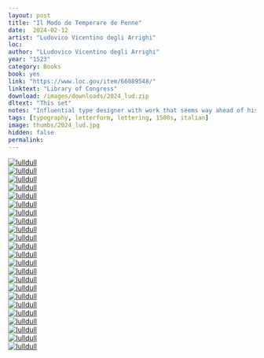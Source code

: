 ```yaml
---
layout: post
title: "Il Modo de Temperare de Penne"
date:  2024-02-12
artist: "Ludovico Vicentino degli Arrighi"
loc: 
author: "LLudovico Vicentino degli Arrighi"
year: "1523"
category: Books
book: yes
link: "https://www.loc.gov/item/66089548/"
linktext: "Library of Congress"
download: /images/downloads/2024_lud.zip
dltext: "This set"
notes: "Influential type designer with work that seems way ahead of his time, emulated by many."
tags: [typography, letterform, lettering, 1500s, italian]
image: thumbs/2024_lud.jpg
hidden: false
permalink:
---
```




<div class="post_image">
	<a href="{{ site.baseurl }}/images/posts/2024_lud/001.jpg" target="_blank">
	<img src="{{ site.baseurl }}/images/posts/2024_lud/001.jpg" alt="lulldull"></a>
</div>

<div class="post_image_02">
	<div class="post_image_outer">
		<div class="post_image_inner">
			<a href="{{ site.baseurl }}/images/posts/2024_lud/002.jpg" target="_blank">
			<img src="{{ site.baseurl }}/images/posts/2024_lud/002.jpg" alt="lulldull"></a>
		</div>
		<div class="post_image_inner">
			<a href="{{ site.baseurl }}/images/posts/2024_lud/003.jpg" target="_blank">
			<img src="{{ site.baseurl }}/images/posts/2024_lud/003.jpg" alt="lulldull"></a>
		</div>
	</div>
	<div class="post_image_outer">
		<div class="post_image_inner">
			<a href="{{ site.baseurl }}/images/posts/2024_lud/004.jpg" target="_blank">
			<img src="{{ site.baseurl }}/images/posts/2024_lud/004.jpg" alt="lulldull"></a>
		</div>
		<div class="post_image_inner">
			<a href="{{ site.baseurl }}/images/posts/2024_lud/005.jpg" target="_blank">
			<img src="{{ site.baseurl }}/images/posts/2024_lud/005.jpg" alt="lulldull"></a>
		</div>
	</div>
</div>


<div class="post_image">
	<a href="{{ site.baseurl }}/images/posts/2024_lud/014.jpg" target="_blank">
	<img src="{{ site.baseurl }}/images/posts/2024_lud/014.jpg" alt="lulldull"></a>
</div>

<div class="post_image">
	<a href="{{ site.baseurl }}/images/posts/2024_lud/006.jpg" target="_blank">
	<img src="{{ site.baseurl }}/images/posts/2024_lud/006.jpg" alt="lulldull"></a>
</div>

<div class="post_image">
	<a href="{{ site.baseurl }}/images/posts/2024_lud/007.jpg" target="_blank">
	<img src="{{ site.baseurl }}/images/posts/2024_lud/007.jpg" alt="lulldull"></a>
</div>

<div class="post_image">
	<a href="{{ site.baseurl }}/images/posts/2024_lud/008.jpg" target="_blank">
	<img src="{{ site.baseurl }}/images/posts/2024_lud/008.jpg" alt="lulldull"></a>
</div>


<div class="post_image_02">
	<div class="post_image_inner">
		<a href="{{ site.baseurl }}/images/posts/2024_lud/009.jpg" target="_blank">
		<img src="{{ site.baseurl }}/images/posts/2024_lud/009.jpg" alt="lulldull"></a>
	</div>
	<div class="post_image_inner">
		<a href="{{ site.baseurl }}/images/posts/2024_lud/010.jpg" target="_blank">
		<img src="{{ site.baseurl }}/images/posts/2024_lud/010.jpg" alt="lulldull"></a>
	</div>
</div>

<div class="post_image">
	<a href="{{ site.baseurl }}/images/posts/2024_lud/011.jpg" target="_blank">
	<img src="{{ site.baseurl }}/images/posts/2024_lud/011.jpg" alt="lulldull"></a>
</div>

<div class="post_image_02">
	<div class="post_image_inner">
		<a href="{{ site.baseurl }}/images/posts/2024_lud/012.jpg" target="_blank">
		<img src="{{ site.baseurl }}/images/posts/2024_lud/012.jpg" alt="lulldull"></a>
	</div>
	<div class="post_image_inner">
		<a href="{{ site.baseurl }}/images/posts/2024_lud/013.jpg" target="_blank">
		<img src="{{ site.baseurl }}/images/posts/2024_lud/013.jpg" alt="lulldull"></a>
	</div>
</div>


<div class="post_image">
	<a href="{{ site.baseurl }}/images/posts/2024_lud/015.jpg" target="_blank">
	<img src="{{ site.baseurl }}/images/posts/2024_lud/015.jpg" alt="lulldull"></a>
</div>

<div class="post_image">
	<a href="{{ site.baseurl }}/images/posts/2024_lud/022.jpg" target="_blank">
	<img src="{{ site.baseurl }}/images/posts/2024_lud/022.jpg" alt="lulldull"></a>
</div>

<div class="post_image_02">
	<div class="post_image_inner">
		<a href="{{ site.baseurl }}/images/posts/2024_lud/016.jpg" target="_blank">
		<img src="{{ site.baseurl }}/images/posts/2024_lud/016.jpg" alt="lulldull"></a>
	</div>
	<div class="post_image_inner">
		<a href="{{ site.baseurl }}/images/posts/2024_lud/017.jpg" target="_blank">
		<img src="{{ site.baseurl }}/images/posts/2024_lud/017.jpg" alt="lulldull"></a>
	</div>
</div>

<div class="post_image">
	<a href="{{ site.baseurl }}/images/posts/2024_lud/018.jpg" target="_blank">
	<img src="{{ site.baseurl }}/images/posts/2024_lud/018.jpg" alt="lulldull"></a>
</div>

<div class="post_image">
	<a href="{{ site.baseurl }}/images/posts/2024_lud/019.jpg" target="_blank">
	<img src="{{ site.baseurl }}/images/posts/2024_lud/019.jpg" alt="lulldull"></a>
</div>

<div class="post_image">
	<a href="{{ site.baseurl }}/images/posts/2024_lud/020.jpg" target="_blank">
	<img src="{{ site.baseurl }}/images/posts/2024_lud/020.jpg" alt="lulldull"></a>
</div>

<div class="post_image">
	<a href="{{ site.baseurl }}/images/posts/2024_lud/021.jpg" target="_blank">
	<img src="{{ site.baseurl }}/images/posts/2024_lud/021.jpg" alt="lulldull"></a>
</div>

<div class="post_image">
	<a href="{{ site.baseurl }}/images/posts/2024_lud/001b.jpg" target="_blank">
	<img src="{{ site.baseurl }}/images/posts/2024_lud/001b.jpg" alt="lulldull"></a>
</div>










